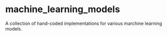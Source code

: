 # machine_learning_models
A collection of hand-coded implementations for various marchine learning models.
